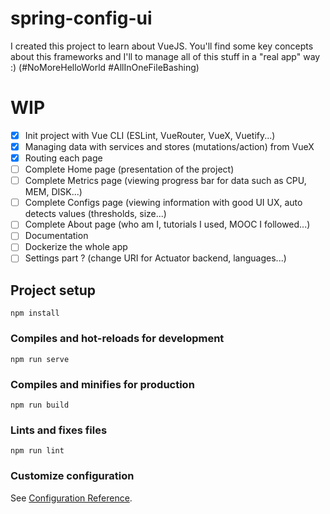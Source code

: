 # spring-config-ui

I created this project to learn about VueJS. You'll find some key concepts about this frameworks and I'll to manage all of this stuff in a "real app" way :) (#NoMoreHelloWorld #AllInOneFileBashing)

# WIP
- [x] Init project with Vue CLI (ESLint, VueRouter, VueX, Vuetify...)
- [x] Managing data with services and stores (mutations/action) from VueX
- [x] Routing each page
- [ ] Complete Home page (presentation of the project)
- [ ] Complete Metrics page (viewing progress bar for data such as CPU, MEM, DISK...)
- [ ] Complete Configs page (viewing information with good UI UX, auto detects values (thresholds, size...)
- [ ] Complete About page (who am I, tutorials I used, MOOC I followed...)
- [ ] Documentation
- [ ] Dockerize the whole app
- [ ] Settings part ? (change URI for Actuator backend, languages...)

## Project setup
```
npm install
```

### Compiles and hot-reloads for development
```
npm run serve
```

### Compiles and minifies for production
```
npm run build
```

### Lints and fixes files
```
npm run lint
```

### Customize configuration
See [Configuration Reference](https://cli.vuejs.org/config/).
